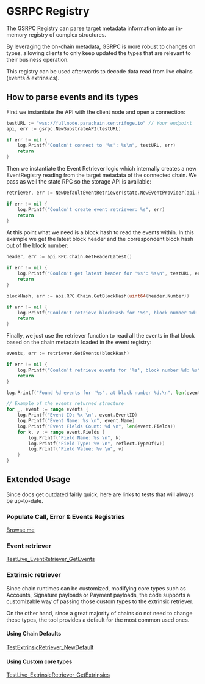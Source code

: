 # GSRPC Registry
The GSRPC Registry can parse target metadata information into an in-memory registry of complex structures. 

By leveraging the on-chain metadata, GSRPC is more robust to changes on types, allowing clients to only keep updated the types that are relevant to their business operation.

This registry can be used afterwards to decode data read from live chains (events & extrinsics).

## How to parse events and its types
First we instantiate the API with the client node and open a connection: 
```go
testURL := "wss://fullnode.parachain.centrifuge.io" // Your endpoint
api, err := gsrpc.NewSubstrateAPI(testURL)

if err != nil {
    log.Printf("Couldn't connect to '%s': %s\n", testURL, err)
    return
}
```
Then we instantiate the Event Retriever logic which internally creates a new EventRegistry reading from the target metadata of the connected chain. We pass as well the state RPC so the storage API is available: 
```go
retriever, err := NewDefaultEventRetriever(state.NewEventProvider(api.RPC.State), api.RPC.State)

if err != nil {
    log.Printf("Couldn't create event retriever: %s", err)
    return
}
```
At this point what we need is a block hash to read the events within. In this example we get the latest block header and the correspondent block hash out of the block number:
```go
header, err := api.RPC.Chain.GetHeaderLatest()

if err != nil {
    log.Printf("Couldn't get latest header for '%s': %s\n", testURL, err)
    return
}

blockHash, err := api.RPC.Chain.GetBlockHash(uint64(header.Number))

if err != nil {
    log.Printf("Couldn't retrieve blockHash for '%s', block number %d: %s\n", testURL, header.Number, err)
    return
}
```
Finally, we just use the retriever function to read all the events in that block based on the chain metadata loaded in the event registry: 
```go
events, err := retriever.GetEvents(blockHash)

if err != nil {
    log.Printf("Couldn't retrieve events for '%s', block number %d: %s\n", testURL, header.Number, err)
    return
}

log.Printf("Found %d events for '%s', at block number %d.\n", len(events), testURL, header.Number)

// Example of the events returned structure
for _, event := range events {
    log.Printf("Event ID: %x \n", event.EventID)
    log.Printf("Event Name: %s \n", event.Name)
    log.Printf("Event Fields Count: %d \n", len(event.Fields))
    for k, v := range event.Fields {
        log.Printf("Field Name: %s \n", k)
        log.Printf("Field Type: %v \n", reflect.TypeOf(v))
        log.Printf("Field Value: %v \n", v)
    }
}

```

## Extended Usage
Since docs get outdated fairly quick, here are links to tests that will always be up-to-date.
### Populate Call, Error & Events Registries
[Browse me](registry_test.go)

### Event retriever
[TestLive_EventRetriever_GetEvents](retriever/event_retriever_live_test.go)
### Extrinsic retriever
Since chain runtimes can be customized, modifying core types such as Accounts, Signature payloads or Payment payloads, the code supports a customizable way of passing those custom types to the extrinsic retriever.

On the other hand, since a great majority of chains do not need to change these types, the tool provides a default for the most common used ones.
#### Using Chain Defaults
[TestExtrinsicRetriever_NewDefault](retriever/extrinsic_retriever_test.go#L179)
#### Using Custom core types
[TestLive_ExtrinsicRetriever_GetExtrinsics](retriever/extrinsic_retriever_live_test.go)
